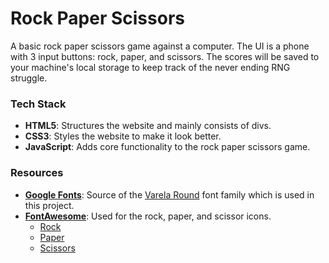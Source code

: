 # Rock Paper Scissors

A basic rock paper scissors game against a computer. The UI is a phone with 3 input buttons: rock, paper, and scissors. The scores will be saved to your machine's local storage to keep track of the never ending RNG struggle.

### Tech Stack

* **HTML5**: Structures the website and mainly consists of divs.
* **CSS3**: Styles the website to make it look better.
* **JavaScript**: Adds core functionality to the rock paper scissors game.

### Resources

* **[Google Fonts](https://fonts.google.com/)**: Source of the [Varela Round](https://fonts.google.com/specimen/Varela+Round) font family which is used in this project.
* [**FontAwesome**](https://fontawesome.com/): Used for the rock, paper, and scissor icons.
    * [Rock](https://fontawesome.com/icons/hand-back-fist)
    * [Paper](https://fontawesome.com/icons/hand)
    * [Scissors](https://fontawesome.com/icons/hand-scissors)